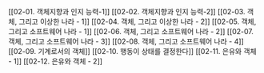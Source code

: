 [[02-01. 객체지향과 인지 능력-1]]
[[02-02. 객체지향과 인지 능력-2]]
[[02-03. 객체, 그리고 이상한 나라 - 1]]
[[02-04. 객체, 그리고 이상한 나라 - 2]]
[[02-05. 객체, 그리고 소프트웨어 나라 - 1]]
[[02-06. 객체, 그리고 소프트웨어 나라 - 2]]
[[02-07. 객체, 그리고 소프트웨어 나라 - 3]]
[[02-08. 객체, 그리고 소프트웨어 나라 - 4]]
[[02-09. 기계로서의 객체]]
[[02-10. 행동이 상태를 결정한다]]
[[02-11. 은유와 객체 - 1]]
[[02-12. 은유와 객체 - 2]]